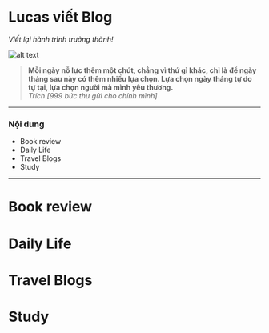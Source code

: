 # Lucas viết Blog
_Viết lại hành trình trưởng thành!_

![alt text](https://raw.githubusercontent.com/username/projectname/branch/path/to/img.png)

> **Mỗi ngày nỗ lực thêm một chút, chẳng vì thứ gì khác, chỉ là để ngày tháng sau này có thêm nhiều lựa chọn. Lựa chọn ngày tháng tự do tự tại, lựa chọn người mà mình yêu thương.**\
> _Trích [999 bức thư gửi cho chính mình]_
______
### Nội dung
+ Book review
+ Daily Life
+ Travel Blogs
+ Study
______
# Book review

# Daily Life

# Travel Blogs

# Study

